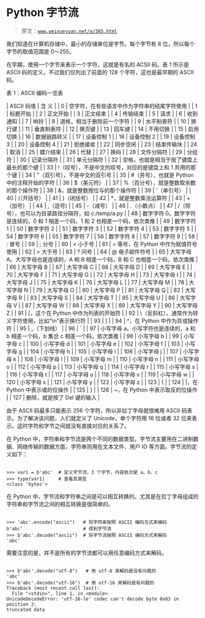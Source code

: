 # Python 字节流

> 原文：[`www.weixueyuan.net/a/385.html`](http://www.weixueyuan.net/a/385.html)

我们知道在计算机存储中，最小的存储单位是字节。每个字节有 8 位，所以每个字节的取值范围是 0～255。

在早期，使用一个字节来表示一个字符，这就是有名的 ACSII 码。表 1 所示是 ASCII 码的定义，不过我们仅列出了前面的 128 个字符，这也是最早期的 ASCII 码。

表 1：ASCII 编码一览表

| ASCII 码值 | 含 义 |
| 0 | 空字符，在有些语言中作为字符串的结尾字符使用 |
| 1 | 标题开始 |
| 2 | 正文开始 |
| 3 | 正文结束 |
| 4 | 传输结束 |
| 5 | 请求 |
| 6 | 收到通知 |
| 7 | 响铃 |
| 8 | 退格，相当于删除前一个字符 |
| 9 | 水平制表符 |
| 10 | 换行键 |
| 11 | 垂直制表符 |
| 12 | 换页键 |
| 13 | 回车键 |
| 14 | 不用切换 |
| 15 | 启用切换 |
| 16 | 数据链路转义 |
| 17 | 设备控制 1 |
| 18 | 设备控制 2 |
| 19 | 设备控制 3 |
| 20 | 设备控制 4 |
| 21 | 拒绝接收 |
| 22 | 同步空闲 |
| 23 | 结束传输块 |
| 24 | 取消 |
| 25 | 媒介结束 |
| 26 | 代替 |
| 27 | 换码 |
| 28 | 文件分隔符 |
| 29 | 分组符 |
| 30 | 记录分隔符 |
| 31 | 单元分隔符 |
| 32 | 空格，也就是相当于按了键盘上最长的那个键 |
| 33 | !（叹号），不是中文的叹号，对应的是键盘上和 1 共用的那个键 |
| 34 | "（双引号），不是中文的双引号 |
| 35 | #（井号），也就是 Python 中的注释开始的字符 |
| 36 | $（美元符） |
| 37 | %（百分号），就是整数取余数的那个操作符 |
| 38 | &，就是整数按位与的那个操作符 |
| 39 | '（单引号） |
| 40 | (（开括号） |
| 41 | )（闭括号） |
| 42 | *，就是整数乘法运算符 |
| 43 | +（加号） |
| 44 | ,（逗号) |
| 45 | -（减号） |
| 46 | .（小数点） |
| 47 | /（除号），也可以为目录路径分隔符，如 c:/temp/a.py |
| 48 | 数字字符 0。数字字符是连续的，0 和 1 相差一个码，1 和 2 也相差一个码，依次类推 |
| 49 | 数字字符 1 |
| 50 | 数字字符 2 |
| 51 | 数字字符 3 |
| 52 | 数字字符 4 |
| 53 | 数字字符 5 |
| 54 | 数字字符 6 |
| 55 | 数字字符 7 |
| 56 | 数字字符 8 |
| 57 | 数字字符 9 |
| 58 | : 冒号 |
| 59 | ; 分号 |
| 60 | < 小于号 |
| 61 | = 等号，在 Python 中作为赋值符号使用 |
| 62 | > 大于号 |
| 63 | ? 问号 |
| 64 | @ 电子邮件符号 |
| 65 | 大写字母 A。大写字母也是连续的，A 和 B 相差一个码，B 和 C 也相差一个码，依次类推 |
| 66 | 大写字母 B |
| 67 | 大写字母 C |
| 68 | 大写字母 D |
| 69 | 大写字母 E |
| 70 | 大写字母 F |
| 71 | 大写字母 G |
| 72 | 大写字母 H |
| 73 | 大写字母 I |
| 74 | 大写字母 J |
| 75 | 大写字母 K |
| 76 | 大写字母 L |
| 77 | 大写字母 M |
| 78 | 大写字母 N |
| 79 | 大写字母 O |
| 80 | 大写字母 P |
| 81 | 大写字母 Q |
| 82 | 大写字母 R |
| 83 | 大写字母 S |
| 84 | 大写字母 T |
| 85 | 大写字母 U |
| 86 | 大写字母 V |
| 87 | 大写字母 W |
| 88 | 大写字母 X |
| 89 | 大写字母 Y |
| 90 | 大写字母 Z |
| 91 | [，这个在 Python 中作为列表的开始符 |
| 92 | \（反斜杠），通常作为转义字符使用，比如“\n”表示换行符 |
| 93 | ] |
| 94 | ^，在 Python 中作为异或操作符 |
| 95 | _（下划线） |
| 96 | ` |
| 97 | 小写字母 a。小写字符也是连续的，a 和 b 相差一个码，b 集合 c 相差一个码，依次类推 |
| 98 | 小写字母 b |
| 99 | 小写字母 c |
| 100 | 小写字母 d |
| 101 | 小写字母 e |
| 102 | 小写字母 f |
| 103 | 小写字母 g |
| 104 | 小写字母 h |
| 105 | 小写字母 i |
| 106 | 小写字母 j |
| 107 | 小写字母 k |
| 108 | 小写字母 l |
| 109 | 小写字母 m |
| 110 | 小写字母 n |
| 111 | 小写字母 o |
| 112 | 小写字母 p |
| 113 | 小写字母 q |
| 114 | 小写字母 r |
| 115 | 小写字母 s |
| 116 | 小写字母 t |
| 117 | 小写字母 u |
| 118 | 小写字母 v |
| 119 | 小写字母 w |
| 120 | 小写字母 x |
| 121 | 小写字母 y |
| 122 | 小写字母 z |
| 123 | { |
| 124 | &#124;，在 Python 中表示或的位操作 |
| 125 | } |
| 126 | ~，在 Python 中表示取反的位操作 |
| 127 | 删除，就是按了 Del 键的输入 |

由于 ASCII 码最多只能表示 256 个字符，所以非拉丁字母就很难用 ASCII 码表示。为了解决该问题，人们就定义了 Unicode，单个字符用 16 位或者 32 位来表示。这时字符和字节之间就没有直接对应的关系了。

在 Python 中，字符串和字节流是两个不同的数据类型。字节流主要用在二进制数据、网络传输的数据方面，字符串则用在文本文件、用户 IO 等方面。字节流的定义如下：

```

>>> var1 = b'abc'  # 定义字节流，3 个字节，内容依次是 a、b、c
>>> type(var1)     # 查看其类型
<class 'bytes'>
```

在 Python 中，字节流和字符串之间是可以相互转换的。尤其是在拉丁字母组成的字符串和字节流之间的相互转换是很简单的。

```

>>> 'abc'.encode("ascii")   # 将字符串按照 ASCII 编码方式来编码
b'abc'                      # 得到字节流
>>> b'abc'.decode("ascii")  # 将字节流按照 ASCII 编码方式来解码
'abc'
```

需要注意的是，并不是所有的字节流都可以用任意编码方式来解码。

```

>>> b'abc'.decode("utf-8")   # 用 utf-8 来解码是没有问题的
'abc'
>>> b'abc'.decode("utf-16")  # 用 utf-16 来解码是有问题的
Traceback (most recent call last):
  File "<stdin>", line 1, in <module>
UnicodeDecodeError: 'utf-16-le' codec can't decode byte 0x63 in position 2:
truncated data
```
